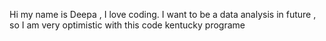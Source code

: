 Hi my name is Deepa , I love coding. I want to be a data analysis in future , so I am very optimistic with this code kentucky programe
